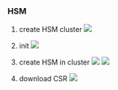 
### HSM
1. create HSM cluster
![](http://tvax1.sinaimg.cn/large/006gDTsUgy1g9n1kis9fdj311v09iq3o.jpg)

2. init
![](http://tvax4.sinaimg.cn/large/006gDTsUgy1g9n1m18tm9j311x0ee407.jpg)

3. create HSM in cluster
![](http://tvax1.sinaimg.cn/large/006gDTsUgy1g9n1n1biv2j311x0cp3zp.jpg)
![](http://tva3.sinaimg.cn/large/006gDTsUgy1g9n1o9ubp7j311w0er75v.jpg)

4. download CSR
![](http://tvax1.sinaimg.cn/large/006gDTsUgy1g9n1vtz6suj311x0fo75n.jpg)
